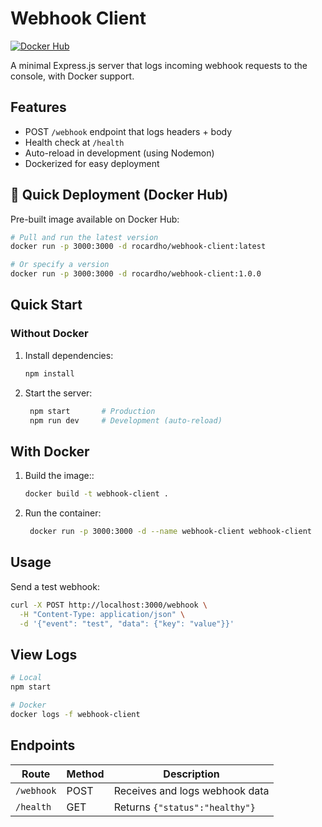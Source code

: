 # Webhook Client

[![Docker Hub](https://img.shields.io/badge/Docker%20Hub-rocardho%2Fwebhook--client-blue)](https://hub.docker.com/r/rocardho/webhook-client)

A minimal Express.js server that logs incoming webhook requests to the console, with Docker support.

## Features
- POST `/webhook` endpoint that logs headers + body
- Health check at `/health`
- Auto-reload in development (using Nodemon)
- Dockerized for easy deployment

## 🚀 Quick Deployment (Docker Hub)

Pre-built image available on Docker Hub:

```bash
# Pull and run the latest version
docker run -p 3000:3000 -d rocardho/webhook-client:latest
```

```bash
# Or specify a version
docker run -p 3000:3000 -d rocardho/webhook-client:1.0.0
```

## Quick Start

### Without Docker
1. Install dependencies:
   ```bash
   npm install
2. Start the server:
   ```bash
    npm start       # Production
    npm run dev     # Development (auto-reload)

## With Docker
1. Build the image::
   ```bash
   docker build -t webhook-client .
2. Run the container:
   ```bash
    docker run -p 3000:3000 -d --name webhook-client webhook-client

## Usage
Send a test webhook:
```bash
curl -X POST http://localhost:3000/webhook \
  -H "Content-Type: application/json" \
  -d '{"event": "test", "data": {"key": "value"}}'
```

## View Logs
```bash
# Local
npm start

# Docker
docker logs -f webhook-client
```

## Endpoints
| Route       | Method | Description                          |
|-------------|--------|--------------------------------------|
| `/webhook`  | POST   | Receives and logs webhook data       |
| `/health`   | GET    | Returns `{"status":"healthy"}`       |